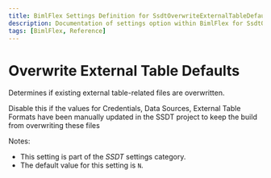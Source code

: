 ```yaml
---
title: BimlFlex Settings Definition for SsdtOverwriteExternalTableDefaults
description: Documentation of settings option within BimlFlex for SsdtOverwriteExternalTableDefaults
tags: [BimlFlex, Reference]
---
```


# Overwrite External Table Defaults

Determines if existing external table-related files are overwritten.

Disable this if the values for Credentials, Data Sources, External Table Formats have been manually updated in the SSDT project to keep the build from overwriting these files

Notes:

* This setting is part of the *SSDT* settings category.
* The default value for this setting is `N`.
